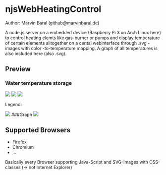 # njsWebHeatingControl
Author: Marvin Baral (github@marvinbaral.de)

A node.js server on a embedded device (Raspberry Pi 3 on Arch Linux here) to control heating elemts like gas-burner or pumps and display temperature of certain elements alltogether on a cental webinterface through .svg - images with color -to-temperature mapping. A graph of all temperatures is also included here (also .svg).

## Preview
### Water temperature storage
![](https://www.marvinbaral.de/image/svg+xml/Uploads/HeatingControl/storage.svg)
![](https://www.marvinbaral.de/image/svg+xml/Uploads/HeatingControl/storage2.svg)
![](https://www.marvinbaral.de/image/svg+xml/Uploads/HeatingControl/storage3.svg)

Legend:

![](https://www.marvinbaral.de/image/svg+xml/Uploads/HeatingControl/legend.svg)
###Graph
![](https://www.marvinbaral.de/image/svg+xml/Uploads/HeatingControl/graph.svg)

## Supported Browsers
* Firefox
* Chromium
* ...

Basically every Browser supporting Java-Script and SVG-Images with CSS-classes (-> not Internet Explorer)

